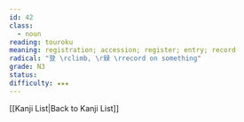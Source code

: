 ```yaml
---
id: 42
class:
  - noun
reading: touroku
meaning: registration; accession; register; entry; record
radical: "登 \rclimb, \r録 \rrecord on something"
grade: N3
status:
difficulty: ★★★
---
```

[[Kanji List|Back to Kanji List]]